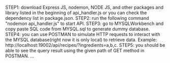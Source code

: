 STEP1: download Express JS, nodemon, NODE JS, and other packages and library listed in the beginning of api_handler.js
or you can check the dependency list in package.json.
STEP2: run the following command "nodemon api_handler.js" to start API.
STEP3: go to MYSQLWorkbench and copy paste SQL code from MYSQL.sql to generate dummy database.
STEP4: you can use POSTMAN to simulate HTTP requests to interact with the MYSQL database(right now it is only local) to retrieve data. Example: http://localhost:19002/api/recipes/?ingredients=a,b,c.
STEP5: you should be able to see the query result using the given path of GET method in POSTMAN.
...
